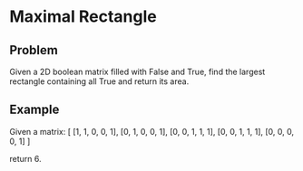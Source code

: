 Maximal Rectangle
===

## Problem

Given a 2D boolean matrix filled with False and True, find the largest rectangle containing all True and return its area.


## Example

Given a matrix:
[
  [1, 1, 0, 0, 1],
  [0, 1, 0, 0, 1],
  [0, 0, 1, 1, 1],
  [0, 0, 1, 1, 1],
  [0, 0, 0, 0, 1]
]

return 6.
